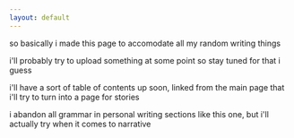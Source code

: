 ```yaml
---
layout: default
---
```


so basically i made this page to accomodate all my random writing things

i'll probably try to upload something at some point so stay tuned for that i guess

i'll have a sort of table of contents up soon, linked from the main page that i'll try to turn into a page for stories

i abandon all grammar in personal writing sections like this one, but i'll actually try when it comes to narrative
